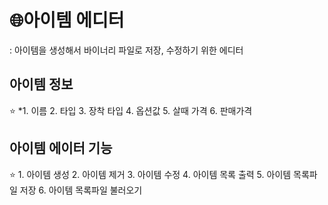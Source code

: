 # 🌐아이템 에디터

: 아이템을 생성해서 바이너리 파일로 저장, 수정하기 위한 에디터

## 아이템 정보

<aside>
⭐ *1. 이름
2. 타입
3. 장착 타입
4. 옵션값
5. 살때 가격
6. 판매가격

</aside>

## 아이템 에이터 기능

<aside>
⭐ 1. 아이템 생성
2. 아이템 제거
3. 아이템 수정
4. 아이템 목록 출력
5. 아이템 목록파일 저장
6. 아이템 목록파일 불러오기

</aside>
